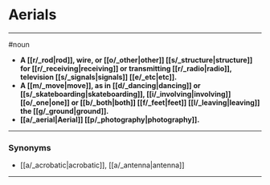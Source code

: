 # Aerials
---
#noun
- **A [[r/_rod|rod]], wire, or [[o/_other|other]] [[s/_structure|structure]] for [[r/_receiving|receiving]] or transmitting [[r/_radio|radio]], television [[s/_signals|signals]] [[e/_etc|etc]].**
- **A [[m/_move|move]], as in [[d/_dancing|dancing]] or [[s/_skateboarding|skateboarding]], [[i/_involving|involving]] [[o/_one|one]] or [[b/_both|both]] [[f/_feet|feet]] [[l/_leaving|leaving]] the [[g/_ground|ground]].**
- **[[a/_aerial|Aerial]] [[p/_photography|photography]].**
---
### Synonyms
- [[a/_acrobatic|acrobatic]], [[a/_antenna|antenna]]
---
